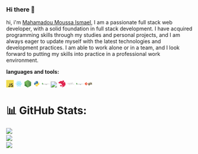 ### Hi there 👋
hi, i'm [Mahamadou Moussa Ismael](https://imms.me/), I am a passionate full stack web developer, with a solid foundation in full stack development. I have acquired programming skills through my studies and personal projects, and I am always eager to update myself with the latest technologies and development practices. I am able to work alone or in a team, and I look forward to putting my skills into practice in a professional work environment.

**languages and tools:**  

<code><img height="20" src="https://raw.githubusercontent.com/github/explore/80688e429a7d4ef2fca1e82350fe8e3517d3494d/topics/javascript/javascript.png"></code>
<code><img height="20" src="https://raw.githubusercontent.com/github/explore/80688e429a7d4ef2fca1e82350fe8e3517d3494d/topics/react/react.png"></code>
<code><img height="20" src="https://raw.githubusercontent.com/github/explore/80688e429a7d4ef2fca1e82350fe8e3517d3494d/topics/nodejs/nodejs.png"></code>
<code><img height="20" src="https://raw.githubusercontent.com/github/explore/80688e429a7d4ef2fca1e82350fe8e3517d3494d/topics/python/python.png"></code>
<code><img height="20" src="https://raw.githubusercontent.com/github/explore/80688e429a7d4ef2fca1e82350fe8e3517d3494d/topics/mongodb/mongodb.png"></code>
<code><img height="20" src="https://raw.githubusercontent.com/github/explore/80688e429a7d4ef2fca1e82350fe8e3517d3494d/topics/postgesql/postgresql.png"></code>
<code><img height="20" src="https://raw.githubusercontent.com/github/explore/80688e429a7d4ef2fca1e82350fe8e3517d3494d/topics/nestjs/nestjs.png"></code>
<code><img height="20" src="https://raw.githubusercontent.com/github/explore/80688e429a7d4ef2fca1e82350fe8e3517d3494d/topics/nextjs/nextjs.png"></code>
<code><img height="20" src="https://raw.githubusercontent.com/github/explore/80688e429a7d4ef2fca1e82350fe8e3517d3494d/topics/mongodb/mongodb.png"></code>
<code><img height="20" src="https://raw.githubusercontent.com/github/explore/80688e429a7d4ef2fca1e82350fe8e3517d3494d/topics/git/git.png"></code>
# 📊 GitHub Stats:
![](https://github-readme-stats.vercel.app/api?username=cs-imms&theme=tokyonight&hide_border=false&include_all_commits=true&count_private=true)<br/>
![](https://github-readme-streak-stats.herokuapp.com/?user=cs-imms&theme=tokyonight&hide_border=false)<br/>
![](https://github-readme-stats.vercel.app/api/top-langs/?username=cs-imms&theme=tokyonight&hide_border=false&include_all_commits=true&count_private=true&layout=compact)
